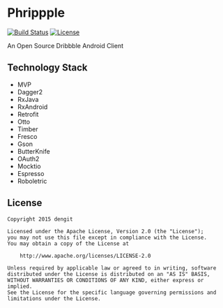 # Phrippple
[![Build Status](https://travis-ci.org/dengit/Phrippple.svg?branch=master)](https://travis-ci.org/dengit/Phrippple) [![License](https://img.shields.io/badge/license-Apache%202-blue.svg)](https://www.apache.org/licenses/LICENSE-2.0)

An Open Source Dribbble Android Client

## Technology Stack
- MVP
- Dagger2
- RxJava
- RxAndroid
- Retrofit
- Otto
- Timber
- Fresco
- Gson
- ButterKnife
- OAuth2
- Mocktio
- Espresso
- Roboletric

## License
    Copyright 2015 dengit
    
    Licensed under the Apache License, Version 2.0 (the "License");
    you may not use this file except in compliance with the License.
    You may obtain a copy of the License at
    
        http://www.apache.org/licenses/LICENSE-2.0
    
    Unless required by applicable law or agreed to in writing, software
    distributed under the License is distributed on an "AS IS" BASIS,
    WITHOUT WARRANTIES OR CONDITIONS OF ANY KIND, either express or implied.
    See the License for the specific language governing permissions and
    limitations under the License.

